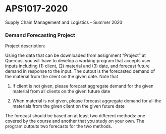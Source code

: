 # APS1017-2020
Supply Chain Management and Logistics - Summer 2020

### Demand Forecasting Project ###

Project description:

Using the data that can be downloaded from assignment “Project” at Quercus, you will have to develop a working program that accepts user inputs including (1) client, (2) material and (3) date, and forecast future demand in response to the input. The output is the forecasted demand of the material from the client on the given date. Note that

1. If client is not given, please forecast aggregate demand for the given material from all clients on the given future date

2. When material is not given, please forecast aggregate demand for all the materials from the given client on the given future date

The forecast should be based on at least two different methods: one covered by the course and another that you study on your own. The program outputs two forecasts for the two methods.
